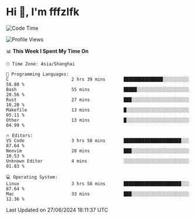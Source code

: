# Hi 👋, I'm fffzlfk

<!--START_SECTION:waka-->
![Code Time](http://img.shields.io/badge/Code%20Time-707%20hrs%2025%20mins-blue)

![Profile Views](http://img.shields.io/badge/Profile%20Views-0-blue)

📊 **This Week I Spent My Time On** 

```text
🕑︎ Time Zone: Asia/Shanghai

💬 Programming Languages: 
C                        2 hrs 39 mins       ███████████████░░░░░░░░░░   58.80 % 
Bash                     55 mins             █████░░░░░░░░░░░░░░░░░░░░   20.56 % 
Rust                     27 mins             ███░░░░░░░░░░░░░░░░░░░░░░   10.20 % 
Makefile                 13 mins             █░░░░░░░░░░░░░░░░░░░░░░░░   05.11 % 
Other                    13 mins             █░░░░░░░░░░░░░░░░░░░░░░░░   04.99 % 

🔥 Editors: 
VS Code                  3 hrs 58 mins       ██████████████████████░░░   87.64 % 
Neovim                   28 mins             ███░░░░░░░░░░░░░░░░░░░░░░   10.53 % 
Unknown Editor           4 mins              ░░░░░░░░░░░░░░░░░░░░░░░░░   01.83 % 

💻 Operating System: 
Linux                    3 hrs 58 mins       ██████████████████████░░░   87.64 % 
Mac                      33 mins             ███░░░░░░░░░░░░░░░░░░░░░░   12.36 % 
```


 Last Updated on 27/06/2024 18:11:37 UTC
<!--END_SECTION:waka-->
